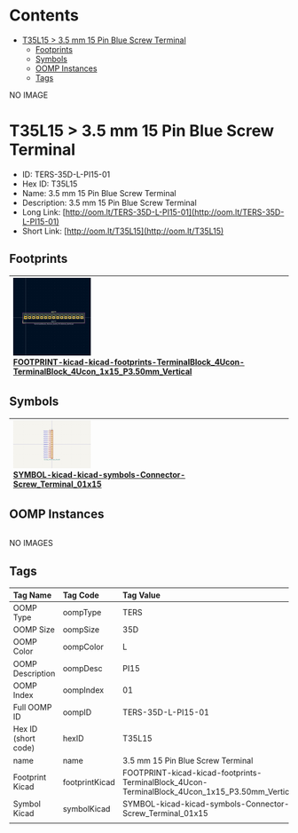 



Contents
========

* [T35L15 > 3.5 mm 15 Pin Blue Screw Terminal](#t35l15--35-mm-15-pin-blue-screw-terminal)
	* [Footprints](#footprints)
	* [Symbols](#symbols)
	* [OOMP Instances](#oomp-instances)
	* [Tags](#tags)
  
NO IMAGE  
# T35L15 > 3.5 mm 15 Pin Blue Screw Terminal

- ID: TERS-35D-L-PI15-01
- Hex ID: T35L15
- Name: 3.5 mm 15 Pin Blue Screw Terminal
- Description: 3.5 mm 15 Pin Blue Screw Terminal
- Long Link: [http://oom.lt/TERS-35D-L-PI15-01](http://oom.lt/TERS-35D-L-PI15-01)
- Short Link: [http://oom.lt/T35L15](http://oom.lt/T35L15)

## Footprints
  

|[![](https://raw.githubusercontent.com/oomlout/oomlout_OOMP_eda_V2/main/FOOTPRINT/kicad/kicad-footprints/TerminalBlock_4Ucon/TerminalBlock_4Ucon_1x15_P3.50mm_Vertical/image_140.png)<br>FOOTPRINT-kicad-kicad-footprints-TerminalBlock_4Ucon-TerminalBlock_4Ucon_1x15_P3.50mm_Vertical](https://github.com/oomlout/oomlout_OOMP_eda_V2/tree/main/FOOTPRINT/kicad/kicad-footprints/TerminalBlock_4Ucon/TerminalBlock_4Ucon_1x15_P3.50mm_Vertical/)|||
| :--- | :--- | :--- |

## Symbols
  

|[![](https://raw.githubusercontent.com/oomlout/oomlout_OOMP_eda_V2/main/SYMBOL/kicad/kicad-symbols/Connector/Screw_Terminal_01x15/image_140.png)<br>SYMBOL-kicad-kicad-symbols-Connector-Screw_Terminal_01x15](https://github.com/oomlout/oomlout_OOMP_eda_V2/tree/main/SYMBOL/kicad/kicad-symbols/Connector/Screw_Terminal_01x15/)|||
| :--- | :--- | :--- |

## OOMP Instances
  

||||
| :--- | :--- | :--- |
  
NO IMAGES  
## Tags
  

|Tag Name|Tag Code|Tag Value|
| :--- | :--- | :--- |
|OOMP Type|oompType|TERS|
|OOMP Size|oompSize|35D|
|OOMP Color|oompColor|L|
|OOMP Description|oompDesc|PI15|
|OOMP Index|oompIndex|01|
|Full OOMP ID|oompID|TERS-35D-L-PI15-01|
|Hex ID (short code)|hexID|T35L15|
|name|name|3.5 mm 15 Pin Blue Screw Terminal|
|Footprint Kicad|footprintKicad|FOOTPRINT-kicad-kicad-footprints-TerminalBlock_4Ucon-TerminalBlock_4Ucon_1x15_P3.50mm_Vertical|
|Symbol Kicad|symbolKicad|SYMBOL-kicad-kicad-symbols-Connector-Screw_Terminal_01x15|
||||
